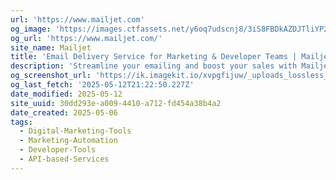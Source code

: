 ```yaml
---
url: 'https://www.mailjet.com'
og_image: 'https://images.ctfassets.net/y6oq7udscnj8/3iS8FBDkAZDJTliYP2s2RZ/34f2bd22ffc04b82867e5f6c7a3eb81b/MJ-Meta-Home.png?w=1200&h=628&q=50&fm=png'
og_url: 'https://www.mailjet.com/'
site_name: Mailjet
title: 'Email Delivery Service for Marketing & Developer Teams | Mailjet'
description: 'Streamline your emailing and boost your sales with Mailjet. We serve all your email and SMS needs with one simple and powerful service.'
og_screenshot_url: 'https://ik.imagekit.io/xvpgfijuw/_uploads_lossless_screenshots_20250527_Mailjet_og_screenshot.jpeg'
og_last_fetch: '2025-05-12T21:22:50.227Z'
date_modified: 2025-05-12
site_uuid: 30dd293e-a009-4410-a712-fd454a38b4a2
date_created: 2025-05-06
tags:
  - Digital-Marketing-Tools
  - Marketing-Automation
  - Developer-Tools
  - API-based-Services
---
```


